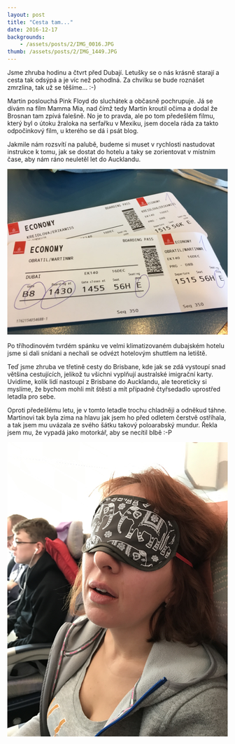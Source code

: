 ```yaml
---
layout: post
title: "Cesta tam..."
date: 2016-12-17
backgrounds:
    - /assets/posts/2/IMG_0016.JPG
thumb: /assets/posts/2/IMG_1449.JPG
---
```


Jsme zhruba hodinu a čtvrt před Dubají. Letušky se o nás krásně starají a cesta tak odsýpá a je víc než pohodlná. Za chvilku se bude roznášet zmrzlina, tak už se těšíme... :-)

Martin poslouchá Pink Floyd do sluchátek a občasně pochrupuje. Já se dívám na film Mamma Mia, nad čímž tedy Martin kroutil očima a dodal že Brosnan tam zpívá falešně. No je to pravda, ale po tom předešlém filmu, který byl o útoku žraloka na serfařku v Mexiku, jsem docela ráda za takto odpočinkový film, u kterého se dá i psát blog.

Jakmile nám rozsvítí na palubě, budeme si muset v rychlosti nastudovat instrukce k tomu, jak se dostat do hotelu a taky se zorientovat v místním čase, aby nám ráno neuletěl let do Aucklandu.

![Letenky](/assets/posts/2/IMG_1443.JPG)

Po tříhodinovém tvrdém spánku ve velmi klimatizovaném dubajském hotelu jsme si dali snídani a nechali se odvézt hotelovým shuttlem na letiště.

Teď jsme zhruba ve třetině cesty do Brisbane, kde jak se zdá vystoupí snad většina cestujících, jelikož tu všichni vyplňují australské imigrační karty. Uvidíme, kolik lidí nastoupí z Brisbane do Aucklandu, ale teoreticky si myslíme, že bychom mohli mít štěstí a mít případně čtyřsedadlo uprostřed letadla pro sebe.

Oproti předešlému letu, je v tomto letadle trochu chladněji a odněkud táhne. Martinovi tak byla zima na hlavu jak jsem ho před odletem čerstvě ostříhala, a tak jsem mu uvázala ze svého šátku takový poloarabský mundur. Řekla jsem mu, že vypadá jako motorkář, aby se necítil blbě :-P

![Beruška](/assets/posts/2/IMG_0019.JPG)